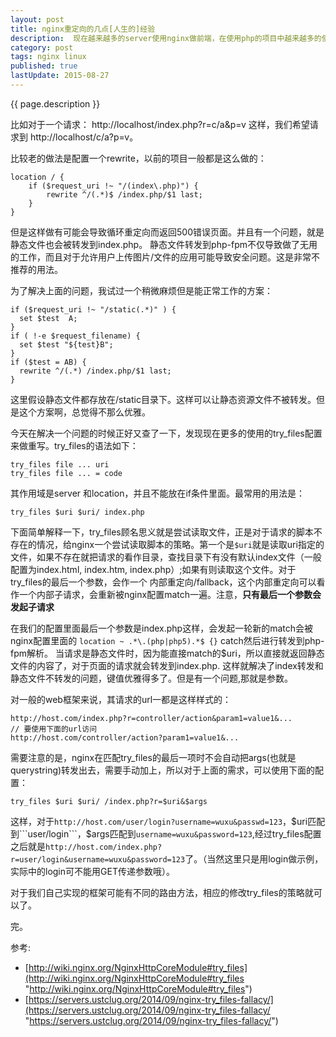 ```yaml
---
layout: post
title: nginx重定向的几点[人生的]经验
description:  现在越来越多的server使用nginx做前端，在使用php的项目中越来越多的使用单一入口文件，而且很多时候希望隐藏这个入口文件，生成一个漂亮而简洁的url。以前在apache下是使用一个独立的rewrite模块，或者使用.htaccess文件实现重定向，nginx中需要小小的配置一下。
category: post
tags: nginx linux
published: true
lastUpdate: 2015-08-27
---
```


{{ page.description }}

比如对于一个请求： http://localhost/index.php?r=c/a&p=v 这样，我们希望请求到 http://localhost/c/a?p=v。

比较老的做法是配置一个rewrite，以前的项目一般都是这么做的：

```
location / {
	if ($request_uri !~ "/(index\.php)") {
        rewrite ^/(.*)$ /index.php/$1 last;
    }
}
```
但是这样做有可能会导致循环重定向而返回500错误页面。并且有一个问题，就是静态文件也会被转发到index.php。
静态文件转发到php-fpm不仅导致做了无用的工作，而且对于允许用户上传图片/文件的应用可能导致安全问题。这是非常不推荐的用法。

为了解决上面的问题，我试过一个稍微麻烦但是能正常工作的方案：

```
if ($request_uri !~ "/static(.*)" ) {
  set $test  A;
} 
if ( !-e $request_filename) {
  set $test "${test}B";
} 
if ($test = AB) {
  rewrite ^/(.*) /index.php/$1 last;
}
```
这里假设静态文件都存放在/static目录下。这样可以让静态资源文件不被转发。但是这个方案啊，总觉得不那么优雅。

今天在解决一个问题的时候正好又查了一下，发现现在更多的使用的try_files配置来做重写。try_files的语法如下：

```
try_files file ... uri
try_files file ... = code
```
其作用域是server 和location，并且不能放在if条件里面。最常用的用法是：

```
try_files $uri $uri/ index.php
```
下面简单解释一下，try_files顾名思义就是尝试读取文件，正是对于请求的脚本不存在的情况，给nginx一个尝试读取脚本的策略。第一个是```$uri```就是读取uri指定的文件，如果不存在就把请求的看作目录，查找目录下有没有默认index文件（一般配置为index.html, index.htm, index.php）;如果有则读取这个文件。对于try_files的最后一个参数，会作一个 内部重定向/fallback，这个内部重定向可以看作一个内部子请求，会重新被nginx配置match一遍。注意，**只有最后一个参数会发起子请求**

在我们的配置里面最后一个参数是index.php这样，会发起一轮新的match会被nginx配置里面的 ```location ~ .*\.(php|php5).*$ {}``` catch然后进行转发到php-fpm解析。
当请求是静态文件时，因为能直接match的$uri，所以直接就返回静态文件的内容了，对于页面的请求就会转发到index.php.
这样就解决了index转发和静态文件不转发的问题，键值优雅得多了。但是有一个问题,那就是参数。

对一般的web框架来说，其请求的url一都是这样样式的：

```
http://host.com/index.php?r=controller/action&param1=value1&...
// 要使用下面的url访问
http://host.com/controller/action?param1=value1&...
```
需要注意的是，nginx在匹配try_files的最后一项时不会自动把args(也就是querystring)转发出去，需要手动加上，所以对于上面的需求，可以使用下面的配置：

```
try_files $uri $uri/ /index.php?r=$uri&$args
```
这样，对于```http://host.com/user/login?username=wuxu&passwd=123```，$uri匹配到```user/login```，$args匹配到```username=wuxu&password=123```,经过try_files配置之后就是```http://host.com/index.php?r=user/login&username=wuxu&password=123```了。（当然这里只是用login做示例，实际中的login可不能用GET传递参数哦）。

对于我们自己实现的框架可能有不同的路由方法，相应的修改try_files的策略就可以了。

完。

参考: 
- [http://wiki.nginx.org/NginxHttpCoreModule#try_files](http://wiki.nginx.org/NginxHttpCoreModule#try_files "http://wiki.nginx.org/NginxHttpCoreModule#try_files")
- [https://servers.ustclug.org/2014/09/nginx-try_files-fallacy/](https://servers.ustclug.org/2014/09/nginx-try_files-fallacy/ "https://servers.ustclug.org/2014/09/nginx-try_files-fallacy/")
